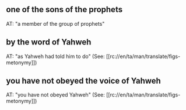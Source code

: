 ## one of the sons of the prophets ##

AT: "a member of the group of prophets"

## by the word of Yahweh ##

AT: "as Yahweh had told him to do" (See: [[rc://en/ta/man/translate/figs-metonymy]])

## you have not obeyed the voice of Yahweh ##

AT: "you have not obeyed Yahweh" (See: [[rc://en/ta/man/translate/figs-metonymy]])